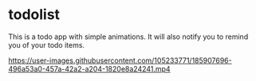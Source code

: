 # todolist

This is a todo app with simple animations. It will also notify you to remind you of your todo items.


https://user-images.githubusercontent.com/105233771/185907696-496a53a0-457a-42a2-a204-1820e8a24241.mp4

